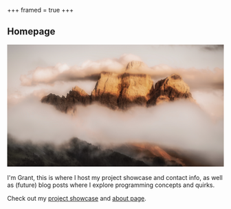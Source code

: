 +++
framed = true
+++

## Homepage

![cover image](./cover.jpg)

I'm Grant, this is where I host my project showcase and contact info,
as well as (future) blog posts where I explore programming concepts and quirks.

Check out my [project showcase](/showcase) and [about page](/about).